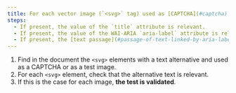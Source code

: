 ```yaml
---
title: For each vector image (`<svg>` tag) used as [CAPTCHA](#captcha) or as [test image](#test-image), having a [text alternative](#text-alternative-image), is this alternative relevant?
steps:
  - If present, the value of the `title` attribute is relevant.
  - If present, the value of the WAI-ARIA `aria-label` attribute is relevant.
  - If present, the [text passage](#passage-of-text-linked-by-aria-labelledby-or-aria-describedby) associated via the `aria-labelledby` WAI-ARIA attribute is relevant.
---
```


1. Find in the document the `<svg>` elements with a text alternative and used as a CAPTCHA or as a test image.
2. For each `<svg>` element, check that the alternative text is relevant.
3. If this is the case for each image, **the test is validated**.
